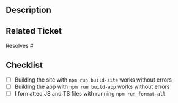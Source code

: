 ## Description

<!-- Thank you for sending the PR! We appreciate you spending the time to work on these changes. -->
<!-- Help us understand your motivation by explaining why you decided to make this change -->

## Related Ticket

<!-- If your changes are related to a github ticket, please provide the issue number: -->

Resolves #<issue-number>

<!-- If there are UI changes, please include a before and after screenshot in the following template:

## Changes

| Before  | After  |
|---------|--------|
|img here |img here|
-->

## Checklist

<!-- Check completed item: [X] -->

- [ ] Building the site with `npm run build-site` works without errors
- [ ] Building the app with `npm run build-app` works without errors
- [ ] I formatted JS and TS files with running `npm run format-all`
